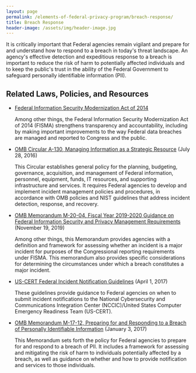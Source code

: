 ```yaml
---
layout: page
permalink: /elements-of-federal-privacy-program/breach-response/
title: Breach Response
header-image: /assets/img/header-image.jpg
---
```

It is critically important that Federal agencies remain vigilant and prepare for and understand how to respond to a breach in today's threat landscape. An agency's effective detection and expeditious response to a breach is important to reduce the risk of harm to potentially affected individuals and to keep the public's trust in the ability of the Federal Government to safeguard personally identifiable information (PII).

<h2 class="font-sans-lg text-gray-70">Related Laws, Policies, and Resources</h2>

* [Federal Information Security Modernization Act of 2014](https://www.congress.gov/113/plaws/publ283/PLAW-113publ283.pdf)

    Among other things, the Federal Information Security Modernization Act of 2014 (FISMA) strengthens transparency and accountability, including by making important improvements to the way Federal data breaches are managed and reported to Congress and the public.
* [OMB Circular A-130, Managing Information as a Strategic Resource](https://www.whitehouse.gov/sites/whitehouse.gov/files/omb/circulars/A130/a130revised.pdf) (July 28, 2016)

    This Circular establishes general policy for the planning, budgeting, governance, acquisition, and management of Federal information, personnel, equipment, funds, IT resources, and supporting infrastructure and services. It requires Federal agencies to develop and implement incident management policies and procedures, in accordance with OMB policies and NIST guidelines that address incident detection, response, and recovery.

* [OMB Memorandum M-20-04, Fiscal Year 2019-2020 Guidance on Federal Information Security and Privacy Management Requirements](https://www.whitehouse.gov/wp-content/uploads/2019/11/M-20-04.pdf) (November 19, 2019)

    Among other things, this Memorandum provides agencies with a definition and framework for assessing whether an incident is a major incident for purposes of the Congressional reporting requirements under FISMA. This memorandum also provides specific considerations for determining the circumstances under which a breach constitutes a major incident.

* [US-CERT Federal Incident Notification Guidelines](https://www.us-cert.gov/incident-notification-guidelines) (April 1, 2017)

    These guidelines provide guidance to Federal agencies on when to submit incident notifications to the National Cybersecurity and Communications Integration Center (NCCIC)/United States Computer Emergency Readiness Team (US-CERT).

* [OMB Memorandum M-17-12, Preparing for and Responding to a Breach of Personally Identifiable Information](https://www.whitehouse.gov/sites/whitehouse.gov/files/omb/memoranda/2017/m-17-12_0.pdf) (January 3, 2017)

    This Memorandum sets forth the policy for Federal agencies to prepare for and respond to a breach of PII. It includes a framework for assessing and mitigating the risk of harm to individuals potentially affected by a breach, as well as guidance on whether and how to provide notification and services to those individuals.



